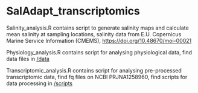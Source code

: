 # SalAdapt_transcriptomics

Salinity_analysis.R contains script to generate salinity maps and calculate mean salinity at sampling locations, salinity data from E.U. Copernicus Marine Service Information (CMEMS), https://doi.org/10.48670/moi-00021

Physiology_analysis.R contains script for analysing physiological data, find data files in [/data](/data)

Transcriptomic_analysis.R contains script for analysing pre-processed transcriptomic data, find fq files on NCBI PRJNA1258960, find scripts for data processing in [/scripts](/scripts)
